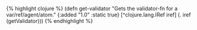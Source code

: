 {% highlight clojure %}
(defn get-validator
  "Gets the validator-fn for a var/ref/agent/atom."
  {:added "1.0"
   :static true}
 [^clojure.lang.IRef iref] (. iref (getValidator)))
{% endhighlight %}
